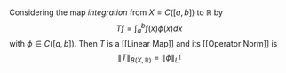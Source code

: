 Considering the map *integration* from $X = C([a, b])$ to $\mathbb R$ by
$$Tf = \int_{a}^b f(x) \phi(x) dx$$
with $\phi \in C([a, b])$. Then $T$ is a [[Linear Map]] and its [[Operator Norm]] is
$$\|T\|_{B(X, \mathbb R)} = \|\phi\|_{L^1}$$


